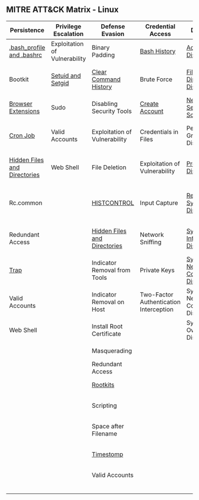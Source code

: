 ## MITRE ATT&CK Matrix - Linux

| ﻿Persistence                  | Privilege Escalation          | Defense Evasion               | Credential Access                      | Discovery                              | Lateral Movement                | Execution                | Collection                     | Exfiltration                                  | Command and Control                     |
|------------------------------|-------------------------------|-------------------------------|----------------------------------------|----------------------------------------|---------------------------------|--------------------------|--------------------------------|-----------------------------------------------|-----------------------------------------|
| [.bash_profile and .bashrc](Persistence/bash_profile_and_bashrc.md)    | Exploitation of Vulnerability | Binary Padding                | [Bash History](Credential_Access/Bash_History.md)                           | [Account Discovery](Discovery/Account_Discovery.md)                      | Application Deployment Software | [Command-Line Interface](Execution/Command-Line_Interface.md)   | Audio Capture                  | Automated Exfiltration                        | Commonly Used Port                      |
| Bootkit                      | [Setuid and Setgid](Privilege_Escalation/Setuid_and_Setgid.md)             | [Clear Command History](Defense_Evasion/Clear_Command_History.md)         | Brute Force                            | [File and Directory Discovery](Discovery/File_and_Directory_Discovery.md)           | Exploitation of Vulnerability   | Graphical User Interface | Automated Collection           | Data Compressed                               | Communication Through Removable Media   |
| [Browser Extensions](Persistence/Browser_Extensions.md)| Sudo                          | Disabling Security Tools      | [Create Account](Credential_Access/Create_Account.md)                         | [Network Service Scanning](Discovery/Network_Service_Scanning.md)               | Remote File Copy                | Scripting                | [Browser Extensions](Collection/Browser_Extensions.md)                 | Data Encrypted                                | Connection Proxy                        |
| [Cron Job](Persistence/Cron_Job.md) | Valid Accounts                | Exploitation of Vulnerability | Credentials in Files                   | Permission Groups Discovery            | Remote Services                 | Source                   | Clipboard Data                    | Data Transfer Size Limits                     | Custom Command and Control Protocol     |
| [Hidden Files and Directories](Persistence/Hidden_Files_and_Directories.md) | Web Shell                     | File Deletion                 | Exploitation of Vulnerability          | [Process Discovery](Discovery/Process_Discovery.md)                      | Third-party Software            | Space after Filename     | Data Staged         | [Exfiltration Over Alternative Protocol](Exfiltration/Exfiltration_Over_Alternative_Protocol.md)        | Custom Cryptographic Protocol           |
| Rc.common                    |                               | [HISTCONTROL](Defense_Evasion/HISTCONTROL.md)                   | Input Capture                          | [Remote System Discovery](Discovery/Remote_System_Discovery.md)                |                                 | Third-party Software     | Data from Local System | Exfiltration Over Command and Control Channel | Data Encoding                           |
| Redundant Access             |                               | [Hidden Files and Directories](Defense_Evasion/Hidden_Files_and_Directories.md)  | Network Sniffing                       | [System Information Discovery](Discovery/System_Information_Discovery.md)           |                                 | [Trap](Execution/Trap.md)                     | Data from Network Shared Drive      | Exfiltration Over Other Network Medium        | Data Obfuscation                        |
| [Trap](Persistence/Trap.md)  |                               | Indicator Removal from Tools  | Private Keys                           | [System Network Configuration Discovery](Discovery/System_Network_Configuration_Discovery.md) |                                 |                          | Data from Removable Media                  | Exfiltration Over Physical Medium             | Fallback Channels                       |
| Valid Accounts               |                               | Indicator Removal on Host     | Two-Factor Authentication Interception | System Network Connections Discovery   |                                 |                          | Input Capture                  | Scheduled Transfer                            | Multi-Stage Channels                    |
| Web Shell                    |                               | Install Root Certificate      |                                        | System Owner/User Discovery            |                                 |                          | Screen Capture                 |                                               | Multiband Communication                 |
|                              |                               | Masquerading                  |                                        |                                        |                                 |                          |                                |                                               | Multilayer Encryption                   |
|                              |                               | Redundant Access              |                        
|                              |                               | [Rootkits](Defense_Evasion/Rootkits.md)              |                        |                                        |                                 |                          |                                |                                               | Remote File Copy                        |
|                              |                               | Scripting                     |                                        |                                        |                                 |                          |                                |                                               | Standard Application Layer Protocol     |
|                              |                               | Space after Filename          |                                        |                                        |                                 |                          |                                |                                               | Standard Cryptographic Protocol         |
|                              |                               | [Timestomp](Defense_Evasion/Timestomp.md)                     |                                        |                                        |                                 |                          |                                |                                               | Standard Non-Application Layer Protocol |
|                              |                               | Valid Accounts                |                                        |                                        |                                 |                          |                                |                                               | Uncommonly Used Port                    |
|                              |                               |                               |                                        |                                        |                                 |                          |                                |                                               | Web Service                             |
